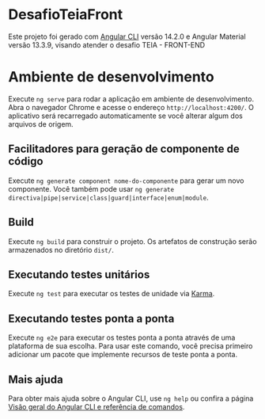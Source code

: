 # DesafioTeiaFront

Este projeto foi gerado com [Angular CLI](https://github.com/angular/angular-cli) versão 14.2.0 e Angular Material versão 13.3.9, visando atender o desafio TEIA - FRONT-END


# Ambiente de desenvolvimento

Execute `ng serve` para rodar a aplicação em ambiente de desenvolvimento. Abra o navegador Chrome e acesse o endereço `http://localhost:4200/`. O aplicativo será recarregado automaticamente se você alterar algum dos arquivos de origem.


## Facilitadores para geração de componente de código

Execute `ng generate component nome-do-componente` para gerar um novo componente. Você também pode usar `ng generate directiva|pipe|service|class|guard|interface|enum|module`.


## Build

Execute `ng build` para construir o projeto. Os artefatos de construção serão armazenados no diretório `dist/`.


## Executando testes unitários

Execute `ng test` para executar os testes de unidade via [Karma](https://karma-runner.github.io).


## Executando testes ponta a ponta

Execute `ng e2e` para executar os testes ponta a ponta através de uma plataforma de sua escolha. Para usar este comando, você precisa primeiro adicionar um pacote que implemente recursos de teste ponta a ponta.


## Mais ajuda

Para obter mais ajuda sobre o Angular CLI, use `ng help` ou confira a página [Visão geral do Angular CLI e referência de comandos](https://angular.io/cli).